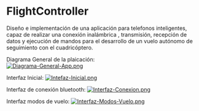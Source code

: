 # FlightController
Diseño e implementación de una aplicación para telefonos inteligentes, capaz de realizar una conexión inalámbrica , transmisión, recepción de datos y ejecución de mandos para el desarrollo de un vuelo autónomo de seguimiento con el cuadricóptero.

Diagrama General de la plaicación: <br>
[![Diagrama-General-App.png](https://i.postimg.cc/43RpsRKJ/Diagrama-General-App.png)](https://postimg.cc/9D1DYStS)

Interfaz Inicial:
[![Intefaz-Inicial.png](https://i.postimg.cc/SsD96Xgs/Intefaz-Inicial.png)](https://postimg.cc/DJ4mFzkk)

Interfaz de conexión bluetooth: 
[![Interfaz-Conexion.png](https://i.postimg.cc/7hRTRF8r/Interfaz-Conexion.png)](https://postimg.cc/QKpt9ndf)

Interfaz modos de vuelo:
[![Interfaz-Modos-Vuelo.png](https://i.postimg.cc/GhZyxnxk/Interfaz-Modos-Vuelo.png)](https://postimg.cc/crBCdjjH)
